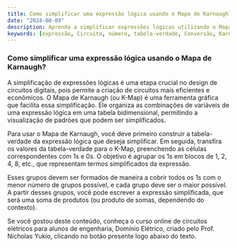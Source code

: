 ```yaml
---
title: Como simplificar uma expressão lógica usando o Mapa de Karnaugh?
date: "2024-08-09"
description: Aprenda a simplificar expressões lógicas utilizando o Mapa de Karnaugh, uma ferramenta essencial em circuitos digitais.
keywords: [expressão, Circuito, número, tabela-verdade, Conversão, Karnaugh, Latch]
---
```


### Como simplificar uma expressão lógica usando o Mapa de Karnaugh?

A simplificação de expressões lógicas é uma etapa crucial no design de circuitos digitais, pois permite a criação de circuitos mais eficientes e econômicos. O Mapa de Karnaugh (ou K-Map) é uma ferramenta gráfica que facilita essa simplificação. Ele organiza as combinações de variáveis de uma expressão lógica em uma tabela bidimensional, permitindo a visualização de padrões que podem ser simplificados.

Para usar o Mapa de Karnaugh, você deve primeiro construir a tabela-verdade da expressão lógica que deseja simplificar. Em seguida, transfira os valores da tabela-verdade para o K-Map, preenchendo as células correspondentes com 1s e 0s. O objetivo é agrupar os 1s em blocos de 1, 2, 4, 8, etc., que representam termos simplificados da expressão.

Esses grupos devem ser formados de maneira a cobrir todos os 1s com o menor número de grupos possível, e cada grupo deve ser o maior possível. A partir desses grupos, você pode escrever a expressão simplificada, que será uma soma de produtos (ou produto de somas, dependendo do contexto).

Se você gostou deste conteúdo, conheça o curso online de circuitos elétricos para alunos de engenharia, Domínio Elétrico, criado pelo Prof. Nicholas Yukio, clicando no botão presente logo abaixo do texto.